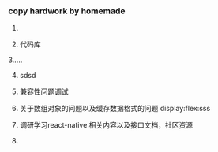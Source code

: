 ﻿### copy hardwork by homemade

1.  

2. 代码库

3.....

4. sdsd

5. 兼容性问题调试

6. 关于数组对象的问题以及缓存数据格式的问题 
display:flex:sss

7. 调研学习react-native 相关内容以及接口文档，社区资源

8.
